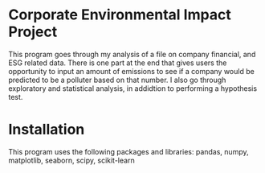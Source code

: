 # Corporate Environmental Impact Project
This program goes through my analysis of a file on company financial, and ESG related data. There is one part at the end that gives users the opportunity to input an amount
of emissions to see if a company would be predicted to be a polluter based on that number. I also go through exploratory and statistical analysis, in addidtion to performing a 
hypothesis test. 

# Installation
This program uses the following packages and libraries:
pandas, 
numpy, 
matplotlib, 
seaborn, 
scipy, 
scikit-learn
